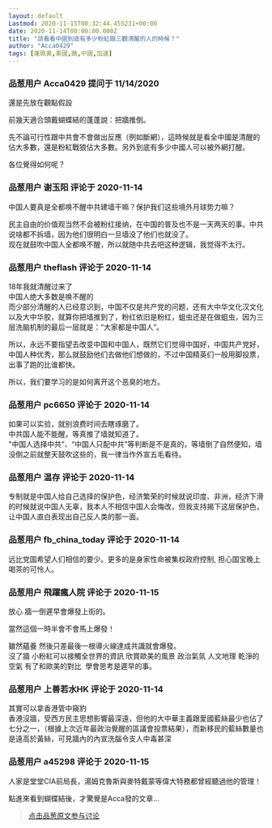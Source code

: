 ```yaml
---
layout: default
Lastmod: 2020-11-15T00:32:44.455231+00:00
date: 2020-11-14T00:00:00.000Z
title: "該看看中國到底有多少粉紅跟三觀清醒的人的時候？"
author: "Acca0429"
tags: [蓬佩奧,美國,牆,中國,加速]
---
```



### 品葱用户 **Acca0429** 提问于 11/14/2020
    
還是先放在觀點假設  
  
前幾天適合頭戴蝴蝶結的蓬蓬說：把牆推倒。  
  
先不論可行性跟中共會不會做出反應（例如斷網），這時候就是看全中國是清醒的佔大多數，還是粉紅戰狼佔大多數。另外到底有多少中國人可以被外網打醒。  
  
  
各位覺得如何呢？
    
                

### 品葱用户 **谢玉阳** 评论于 2020-11-14
        
中国人要真是全都唤不醒中共建墙干嘛？保护我们这些境外月球势力嘛？  
  
民主自由的价值观当然不会被粉红接纳，在中国的普及也不是一天两天的事。中共说啥都不拆墙，因为他们很明白一旦墙没了他们也就没了。  
现在就鼓吹中国人全都唤不醒，所以就随中共去吧这种逻辑，我觉得不太行。
        
                

### 品葱用户 **theflash** 评论于 2020-11-14
        
18年我就清醒过来了  
中国人绝大多数是唤不醒的  
而少部分清醒的人已经意识到，中国不仅是共产党的问题，还有大中华文化汉文化以及大中华胶，就算你把墙推到了，粉红依旧是粉红，蛆虫还是在做蛆虫，因为三层洗脑机制的最后一层就是：“大家都是中国人”。  
  
所以，永远不要指望去改变中国和中国人，既然它们觉得中国好，中国共产党好，中国人种优秀，那么就鼓励他们去做他们想做的，不过中国精英们一般用脚投票，出事了跑的比谁都快。  
  
所以，我们要学习的是如何离开这个恶臭的地方。
        
                

### 品葱用户 **pc6650** 评论于 2020-11-14
        
如果可以实验，就别浪费时间去瞎琢磨了。  
中共国人能不能醒，等真推了墙就知道了。  
"中国人选择中共”、“中国人只配中共”等判断是不是真的，等墙倒了自然便知，墙没倒之前就整天鼓吹这些的，我一律当作外宣五毛看待。
        
                

### 品葱用户 **温存** 评论于 2020-11-14
        
专制就是中国人给自己选择的保护色，经济繁荣的时候就说印度、非洲，经济下滑的时候就说中国人无辜，我本人不相信中国人会悔改，但我支持揭下这层保护色，让中国人直白表现出自己反人类的那一面。
        
                

### 品葱用户 **fb_china_today** 评论于 2020-11-14
        
远比党国希望人们相信的要少。更多的是身家性命被集权政府控制, 担心国宝晚上喝茶的可怜人。
        
                

### 品葱用户 **飛躍瘋人院** 评论于 2020-11-15
        
放心 牆一倒遲早會爆發上街的。   
  
當然這個一時半會不會馬上爆發！   
  
雖然蘊養 然後只差最後一根導火線達成共識就會爆發。  
沒了牆 小粉紅可以接觸全世界的資訊 欣賞歐美的風景 政治氣氛 人文地理 乾淨的空氣 有了和歐美的對比  學會思考是遲早的事。
        
                

### 品葱用户 **上善若水HK** 评论于 2020-11-14
        
其實可以拿香港管中窺豹  
香港沒牆，受西方民主思想影響最深遠，但他的大中華主義跟愛國藍絲最少也佔了七分之一，（根據上次近年最政治覺醒的區議會投票結果），而新移民的藍絲數量也是遠高於黃絲，可見牆內的內宣洗腦令支人中毒甚深
        
                

### 品葱用户 **a45298** 评论于 2020-11-15
        
人家是堂堂CIA前局長，湯姆克魯斯與麥特戴蒙等偉大特務都曾經聽過他的管理！  
  
點進來看到蝴蝶結後，才驚覺是Acca發的文章...
        
                





> [点击品葱原文参与讨论](https://pincong.rocks/question/33515)


